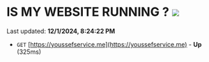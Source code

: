 # IS MY WEBSITE RUNNING ? [![](https://img.shields.io/static/v1?label=Sponsor&message=%E2%9D%A4&logo=GitHub&color=%23fe8e86)](https://github.com/sponsors/Youssef-Lehmam)

Last updated: **12/1/2024, 8:24:22 PM**

- `GET` [https://youssefservice.me](https://youssefservice.me) - **Up** (325ms)
